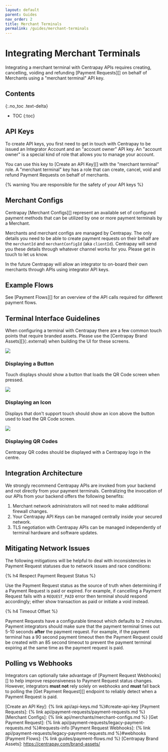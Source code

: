 ```yaml
---
layout: default
parent: Guides
nav_order: 2
title: Merchant Terminals
permalink: /guides/merchant-terminals
---
```


# Integrating Merchant Terminals

Integrating a merchant terminal with Centrapay APIs requires creating,
cancelling, voiding and refunding [Payment Requests][] on behalf of Merchants
using a "merchant terminal" API key.

## Contents
{:.no_toc .text-delta}

* TOC
{:toc}


## API Keys

To create API keys, you first need to get in touch with Centrapay to be issued an Integrator Account
and an "account owner" API key. An "account owner" is a special kind of role that allows you to
manage your account.

You can use this key to [Create an API Key][] with the "merchant terminal" role. A "merchant terminal"
key has a role that can create, cancel, void and refund Payment Requests on behalf of merchants.

{% warning You are responsible for the safety of your API keys %}


## Merchant Configs

Centrapay [Merchant Configs][] represent an available set of configured
payment methods that can be utilized by one or more payment terminals by a
Merchant.

Merchants and merchant configs are managed by Centrapay. The only
details you need to be able to create payment requests on their behalf are the
`merchantId` and `merchantConfigId` (aka `clientId`). Centrapay will send you
these details through whatever channel works for you. Please get in touch to
let us know.

In the future Centrapay will allow an integrator to on-board their own
merchants through APIs using integrator API keys.


## Example Flows

See [Payment Flows][] for an overview of the API calls required for different payment flows.


## Terminal Interface Guidelines

When configuring a terminal with Centrapay there are a few common touch points
that require branded assets. Please use the [Centrapay Brand Assets][]{:.external}
when building the UI for these screens.

<img src="{{site.url}}/images/terminal-centrapay-button.png" />

### Displaying a Button

Touch displays should show a button that loads the QR Code screen when pressed.

<img src="{{site.url}}/images/terminal-centrapay-icon.png" />

### Displaying an Icon

Displays that don't support touch should show an icon above the button used to
load the QR Code screen.

<img src="{{site.url}}/images/terminal-centrapay-qrcode.png" />

### Displaying QR Codes

Centrapay QR codes should be displayed with a Centrapay logo in the centre.


## Integration Architecture

We strongly recommend Centrapay APIs are invoked from your backend and not
directly from your payment terminals. Centralizing the invocation of our APIs
from your backend offers the following benefits:

1. Merchant network administrators will not need to make additional firewall
   changes.
2. Your Centrapay API Keys can be managed centrally inside your secured
   network.
3. TLS negotiation with Centrapay APIs can be managed independently of terminal
   hardware and software updates.


## Mitigating Network Issues

The following mitigations will be helpful to deal with inconsistencies in
Payment Request statuses due to network issues and race conditions:

{% h4 Respect Payment Request Status  %}

Use the Payment Request status as the source of truth when determining if a
Payment Request is paid or expired. For example, if cancelling a Payment
Request fails with a `REQUEST_PAID` error then terminal should respond
accordingly; either show transaction as paid or initiate a void instead.

{% h4 Timeout Offset %}

Payment Requests have a configurable timeout which defaults to 2 minutes.
Payment integrators should make sure that the payment terminal times out 5-10
seconds **after** the payment request. For example, if the payment terminal has
a 90 second payment timeout then the Payment Request could be created with an
85 second timeout to prevent the payment terminal expiring at the same time as
the payment request is paid.



## Polling vs Webhooks

Integrators can optionally take advantage of [Payment Request Webhooks][] to
help improve responsiveness to Payment Request status changes. However,
integrators **must not** rely solely on webhooks and **must** fall back to
polling the [Get Payment Request][] endpoint to reliably detect when a Payment
Request is paid.


[Create an API Key]: {% link api/api-keys.md %}#create-api-key
[Payment Requests]: {% link api/payment-requests/payment-requests.md %}
[Merchant Configs]: {% link api/merchants/merchant-configs.md %}
[Get Payment Request]: {% link api/payment-requests/legacy-payment-requests.md %}#requests-info
[Payment Request Webhooks]: {% link api/payment-requests/legacy-payment-requests.md %}#webhooks
[Payment Flows]: {% link guides/payment-flows.md %}
[Centrapay Brand Assets]: https://centrapay.com/brand-assets/
